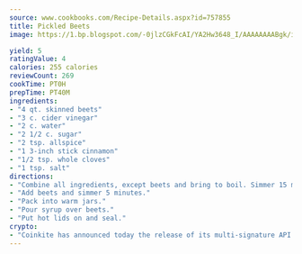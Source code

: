 ```yaml
---
source: www.cookbooks.com/Recipe-Details.aspx?id=757855
title: Pickled Beets
image: https://1.bp.blogspot.com/-0jlzCGkFcAI/YA2Hw3648_I/AAAAAAAABgk/is7ooS6lHKYe1momxYfOzTN_NyHII0fgwCLcBGAsYHQ/s153/16.png

yield: 5
ratingValue: 4
calories: 255 calories
reviewCount: 269
cookTime: PT0H
prepTime: PT40M
ingredients:
- "4 qt. skinned beets"
- "3 c. cider vinegar"
- "2 c. water"
- "2 1/2 c. sugar"
- "2 tsp. allspice"
- "1 3-inch stick cinnamon"
- "1/2 tsp. whole cloves"
- "1 tsp. salt"
directions:
- "Combine all ingredients, except beets and bring to boil. Simmer 15 minutes."
- "Add beets and simmer 5 minutes."
- "Pack into warm jars."
- "Pour syrup over beets."
- "Put hot lids on and seal."
crypto:
- "Coinkite has announced today the release of its multi-signature API and Co-sign Pages, giving users the first Bitcoin platform of its kind to support M-of-15 signatures."
---
```

